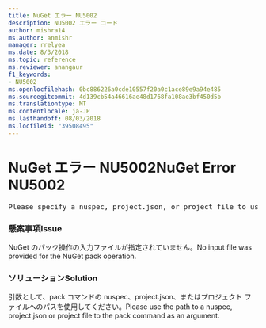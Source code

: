 ```yaml
---
title: NuGet エラー NU5002
description: NU5002 エラー コード
author: mishra14
ms.author: anmishr
manager: rrelyea
ms.date: 8/3/2018
ms.topic: reference
ms.reviewer: anangaur
f1_keywords:
- NU5002
ms.openlocfilehash: 0bc886226a0cde10557f20a0c1ace89e9a94e485
ms.sourcegitcommit: 4d139cb54a46616ae48d1768fa108ae3bf450d5b
ms.translationtype: MT
ms.contentlocale: ja-JP
ms.lasthandoff: 08/03/2018
ms.locfileid: "39508495"
---
```

# <a name="nuget-error-nu5002"></a><span data-ttu-id="fd6b9-103">NuGet エラー NU5002</span><span class="sxs-lookup"><span data-stu-id="fd6b9-103">NuGet Error NU5002</span></span>
<pre>Please specify a nuspec, project.json, or project file to use.</pre>

### <a name="issue"></a><span data-ttu-id="fd6b9-104">懸案事項</span><span class="sxs-lookup"><span data-stu-id="fd6b9-104">Issue</span></span>

<span data-ttu-id="fd6b9-105">NuGet のパック操作の入力ファイルが指定されていません。</span><span class="sxs-lookup"><span data-stu-id="fd6b9-105">No input file was provided for the NuGet pack operation.</span></span>


### <a name="solution"></a><span data-ttu-id="fd6b9-106">ソリューション</span><span class="sxs-lookup"><span data-stu-id="fd6b9-106">Solution</span></span>

<span data-ttu-id="fd6b9-107">引数として、pack コマンドの nuspec、project.json、またはプロジェクト ファイルへのパスを使用してください。</span><span class="sxs-lookup"><span data-stu-id="fd6b9-107">Please use the path to a nuspec, project.json or project file to the pack command as an argument.</span></span>

